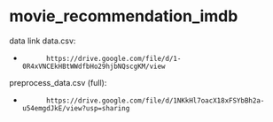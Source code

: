 # movie_recommendation_imdb

data link data.csv:  
-           https://drive.google.com/file/d/1-0R4xVNCEkHBtWWdfbHo29hjbNQscgKM/view

preprocess_data.csv (full):
-           https://drive.google.com/file/d/1NKkHl7oacX18xFSYbBh2a-u54emgdJkE/view?usp=sharing


